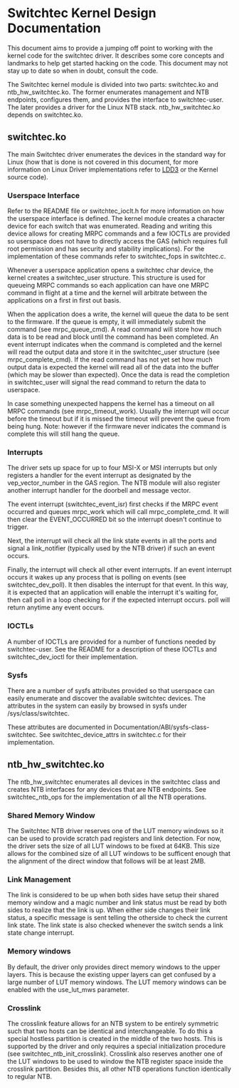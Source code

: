 # Switchtec Kernel Design Documentation

This document aims to provide a jumping off point to working with the
kernel code for the switchtec driver. It describes some core concepts
and landmarks to help get started hacking on the code. This document
may not stay up to date so when in doubt, consult the code.

The Switchtec kernel module is divided into two parts: switchtec.ko and
ntb_hw_switchtec.ko. The former enumerates management and NTB endpoints,
configures them, and provides the interface to switchtec-user. The later
provides a driver for the Linux NTB stack. ntb_hw_switchtec.ko depends on
switchtec.ko.

## switchtec.ko

The main Switchtec driver enumerates the devices in the standard way
for Linux (how that is done is not covered in this document, for more
information on Linux Driver implementations refer to [LDD3][1] or the
Kernel source code).

### Userspace Interface

Refer to the README file or switchtec_ioclt.h for more information on
how the userspace interface is defined. The kernel module creates a
character device for each switch that was enumerated. Reading and
writing this device allows for creating MRPC commands and a few IOCTLs
are provided so userspace does not have to directly access the GAS
(which requires full root permission and has security and stability
implications). For the implementation of these commands refer to
switchtec_fops in switchtec.c.

Whenever a userspace application opens a switchtec char device, the
kernel creates a switchtec_user structure. This structure is used for
queueing MRPC commands so each application can have one MRPC command in
flight at a time and the kernel will arbitrate between the applications
on a first in first out basis.

When the application does a write, the kernel will queue the data to be
sent to the firmware. If the queue is empty, it will immediately submit
the command (see mrpc_queue_cmd). A read command will store how much data
is to be read and block until the command has been completed. An event
interrupt indicates when the command is completed and the kernel will
read the output data and store it in the switchtec_user structure (see
mrpc_complete_cmd). If the read command has not yet set how much output
data is expected the kernel will read all of the data into the buffer
(which may be slower than expected). Once the data is read the completion
in switchtec_user will signal the read command to return the data
to userspace.

In case something unexpected happens the kernel has a timeout on all
MRPC commands (see mrpc_timeout_work). Usually the interrupt will occur
before the timeout but if it is missed the timeout will prevent the
queue from being hung. Note: however if the firmware never indicates the
command is complete this will still hang the queue.

### Interrupts

The driver sets up space for up to four MSI-X or MSI interrupts but only
registers a handler for the event interrupt as designated by the
vep_vector_number in the GAS region. The NTB module will also register
another interrupt handler for the doorbell and message vector.

The event interrupt (switchtec_event_isr) first checks if the MRPC event
occurred and queues mrpc_work which will call mrpc_complete_cmd. It will
then clear the EVENT_OCCURRED bit so the interrupt doesn't continue to
trigger.

Next, the interrupt will check all the link state events in all the
ports and signal a link_notifier (typically used by the NTB driver)
if such an event occurs.

Finally, the interrupt will check all other event interrupts. If
an event interrupt occurs it wakes up any process that is polling
on events (see switchtec_dev_poll). It then disables the interrupt
for that event. In this way, it is expected that an application will
enable the interrupt it's waiting for, then call poll in a loop
checking for if the expected interrupt occurs. poll will return anytime
any event occurs.

### IOCTLs

A number of IOCTLs are provided for a number of functions needed by
switchtec-user. See the README for a description of these IOCTLs and
switchtec_dev_ioctl for their implementation.

### Sysfs

There are a number of sysfs attributes provided so that userspace can
easily enumerate and discover the available switchtec devices. The
attributes in the system can easily by browsed in sysfs under
/sys/class/switchtec.

These attributes are documented in Documentation/ABI/sysfs-class-switchtec.
See switchtec_device_attrs in switchtec.c for their implementation.

## ntb_hw_switchtec.ko

The ntb_hw_switchtec enumerates all devices in the switchtec class
and creates NTB interfaces for any devices that are NTB endpoints.
See switchtec_ntb_ops for the implementation of all the NTB operations.

### Shared Memory Window

The Switchtec NTB driver reserves one of the LUT memory windows so it
can be used to provide scratch pad registers and link detection. For
now, the driver sets the size of all LUT windows to be fixed at 64KB.
This size allows for the combined size of all LUT windows to be
sufficent enough that the alignment of the direct window that follows
will be at least 2MB.

### Link Management

The link is considered to be up when both sides have setup their shared
memory window and a magic number and link status must be read by both
sides to realize that the link is up. When either side changes their
link status, a specific message is sent telling the otherside to check
the current link state. The link state is also checked whenever the
switch sends a link state change interrupt.

### Memory windows

By default, the driver only provides direct memory windows to the
upper layers. This is because the existing upper layers can get confused
by a large number of LUT memory windows. The LUT memory windows can be
enabled with the use_lut_mws parameter.

### Crosslink

The crosslink feature allows for an NTB system to be entirely symmetric
such that two hosts can be identical and interchangeable. To do this a
special hostless partition is created in the middle of the two hosts.
This is supported by the driver and only requires a special initialization
procedure (see switchtec_ntb_init_crosslink). Crosslink also reserves another
one of the LUT windows to be used to window the NTB register space inside
the crosslink partition. Besides this, all other NTB operations function
identically to regular NTB.

[1]: https://lwn.net/Kernel/LDD3/
